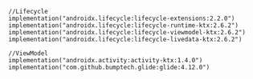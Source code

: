 
    //Lifecycle
    implementation("androidx.lifecycle:lifecycle-extensions:2.2.0")
    implementation("androidx.lifecycle:lifecycle-runtime-ktx:2.6.2")
    implementation("androidx.lifecycle:lifecycle-viewmodel-ktx:2.6.2")
    implementation("androidx.lifecycle:lifecycle-livedata-ktx:2.6.2")

    //ViewModel
    implementation("androidx.activity:activity-ktx:1.4.0")
    implementation("com.github.bumptech.glide:glide:4.12.0")
